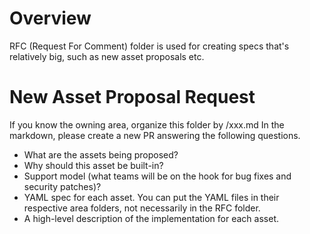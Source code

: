 # Overview
RFC (Request For Comment) folder is used for creating specs that's relatively big, such as new asset proposals etc.

# New Asset Proposal Request
If you know the owning area, organize this folder by <area name>/xxx.md
In the markdown, please create a new PR answering the following questions.
* What are the assets being proposed?
* Why should this asset be built-in?
* Support model (what teams will be on the hook for bug fixes and security patches)?
* YAML spec for each asset. You can put the YAML files in their respective area folders, not necessarily in the RFC folder.
* A high-level description of the implementation for each asset.

